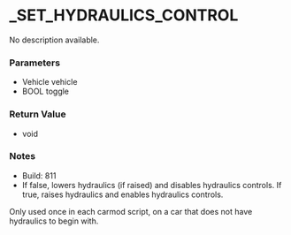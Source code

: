 # _SET_HYDRAULICS_CONTROL

No description available.

### Parameters
* Vehicle vehicle
* BOOL toggle

### Return Value
* void

### Notes
* Build: 811
* If false, lowers hydraulics (if raised) and disables hydraulics controls. If true, raises hydraulics and enables hydraulics controls.

Only used once in each carmod script, on a car that does not have hydraulics to begin with.

